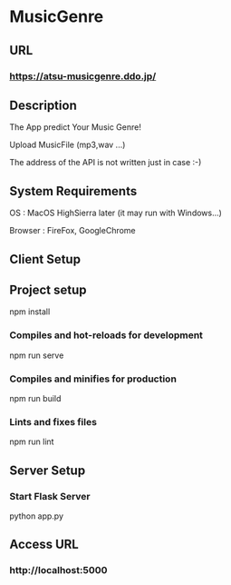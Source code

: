 # MusicGenre

## URL
### <https://atsu-musicgenre.ddo.jp/>

## Description
The App predict Your Music Genre!

Upload MusicFile (mp3,wav ...)

The address of the API is not written just in case :-)

## System Requirements
   OS   :   MacOS HighSierra later (it may run with Windows...)

Browser :   FireFox, GoogleChrome

## Client Setup

## Project setup
npm install

### Compiles and hot-reloads for development
npm run serve

### Compiles and minifies for production
npm run build

### Lints and fixes files
npm run lint

## Server Setup

### Start Flask Server
python app.py

## Access URL
### http://localhost:5000
